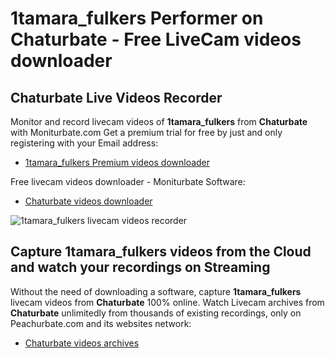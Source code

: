 # 1tamara_fulkers Performer on Chaturbate - Free LiveCam videos downloader

## Chaturbate Live Videos Recorder

Monitor and record livecam videos of **1tamara_fulkers** from **Chaturbate** with Moniturbate.com
Get a premium trial for free by just and only registering with your Email address:
* [1tamara_fulkers Premium videos downloader](https://moniturbate.com/request-demo-licence-key.html)

Free livecam videos downloader - Moniturbate Software:
* [Chaturbate videos downloader](https://moniturbate.com/moniturbate-download-software.html)

![1tamara_fulkers livecam videos recorder](https://peachurnet.com/templates/moniturbate-software.png)


## Capture 1tamara_fulkers videos from the Cloud and watch your recordings on Streaming

Without the need of downloading a software, capture **1tamara_fulkers** livecam videos from **Chaturbate** 100% online.
Watch Livecam archives from **Chaturbate** unlimitedly from thousands of existing recordings, only on Peachurbate.com and its websites network:
* [Chaturbate videos archives](https://peachurnet.com/)